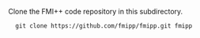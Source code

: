 Clone the FMI++ code repository in this subdirectory.
```
  git clone https://github.com/fmipp/fmipp.git fmipp
```
